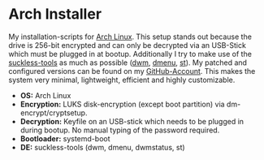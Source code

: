 # Arch Installer

My installation-scripts for [Arch Linux](https://www.archlinux.org/). This setup stands out because the drive is 256-bit encrypted and can only be decrypted via an USB-Stick which must be plugged in at bootup. Additionally I try to make use of the [suckless-tools](https://suckless.org/philosophy/) as much as possible ([dwm](https://dwm.suckless.org/), [dmenu](https://tools.suckless.org/dmenu/), [st](https://st.suckless.org/)). My patched and configured versions can be found on my [GitHub-Account](https://github.com/astier). This makes the system very minimal, lightweight, efficient and highly customizable.

- **OS:** Arch Linux
- **Encryption:** LUKS disk-encryption (except boot partition) via dm-encrypt/cryptsetup.
- **Decryption:** Keyfile on an USB-stick which needs to be plugged in during bootup. No manual typing of the password required.
- **Bootloader:** systemd-boot
- **DE:** suckless-tools (dwm, dmenu, dwmstatus, st)
